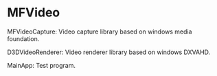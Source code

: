 # MFVideo

MFVideoCapture: Video capture library based on windows media foundation.

D3DVideoRenderer: Video renderer library based on windows DXVAHD.

MainApp: Test program.
